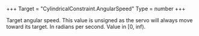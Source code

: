 +++
Target = "CylindricalConstraint.AngularSpeed"
Type = number
+++

Target angular speed. This value is unsigned as the servo will always move toward its target. In radians per second. Value in [0, inf).